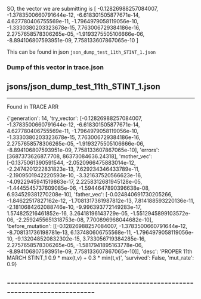 SO, the vector we are submitting is [
                    -0.12826988257084007,
                    -1.3783500660791644e-12,
                    -6.618301505877671e-14,
                    4.627780406755569e-11,
                    -1.7964979058119056e-10,
                    -1.3330380203323678e-15,
                    7.763006729384186e-16,
                    2.2757658578306265e-05,
                    -1.9193275505106666e-06,
                    -8.894106807593951e-09,
                    7.758133607867065e-10
                ]


This can be found in json `json_dump_test_11th_STINT_1.json`

### Dump of this vector in trace.json

jsons/json_dump_test_11th_STINT_1.json
-------------------------------------------------
-------------------------------------------------
Found in TRACE ARR 

{'generation': 14, 'try_vector': [-0.12826988257084007, -1.3783500660791644e-12, -6.618301505877671e-14, 4.627780406755569e-11, -1.7964979058119056e-10, -1.3330380203323678e-15, 7.763006729384186e-16, 2.2757658578306265e-05, -1.9193275505106666e-06, -8.894106807593951e-09, 7.758133607867065e-10], 'errors': [368737362687.7708, 86373084636.24318], 'mother_vec': [-0.1375061390591544, -2.0520966475883014e-12, -2.2474201222831823e-13, 7.629234346433789e-11, -2.1909501942220593e-10, -3.321637520566623e-16, -4.0922945941519863e-17, 2.2258312681945128e-05, -1.4445545737609085e-06, -1.5944647890396638e-08, 6.934529381270208e-10], 'father_vec': [-0.024840691730205266, -1.84622517827162e-12, -1.7081317361987812e-13, 7.814188593220136e-11, -2.1810684262088746e-10, -9.996393772149283e-17, 1.574825216461852e-16, 3.26418196143729e-05, -1.5512945899103572e-06, -2.2592455651318753e-08, 7.700896968044682e-10], 'before_mutation': [[-0.12826988257084007, -1.3783500660791644e-12, -8.708131736198781e-13, 6.137480606755568e-11, -1.7964979058119056e-10, -9.132048520832302e-15, 3.733056719384285e-16, 2.2757658578306265e-05, -1.5817941895163778e-06, -8.894106807593951e-09, 7.758133607867065e-10]], 'desc': 'PROPER 11th MARCH STINT_1  0.9 * max(t,v) + 0.3 * min(t,v)', 'survived': False, 'mut_rate': 0.9}



## ---------------------------------------------------------------------------
